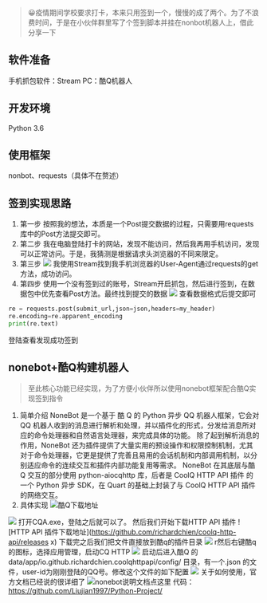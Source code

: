 >😀疫情期间学校要求打卡，本来只用签到一个，慢慢的成了两个。为了不浪费时间，于是在小伙伴群里写了个签到脚本并挂在nonbot机器人上，借此分享一下

<!-- more -->
## 软件准备
手机抓包软件：Stream
PC：酷Q机器人
## 开发环境
Python 3.6
## 使用框架
nonbot、requests（具体不在赘述）
## 签到实现思路
1. 第一步
按照我的想法，本质是一个Post提交数据的过程，只需要用requests库中的Post方法提交即可。
2. 第二步
我在电脑登陆打卡的网站，发现不能访问，然后我再用手机访问，发现可以正常访问。于是，我猜测是根据请求头浏览器的不同来限定。
3. 第三步
![](file://C:/Users/liujian/Documents/Gridea/post-images/1585702674282.png)
我使用Stream找到我手机浏览器的User-Agent通过requests的get方法，成功访问。
4. 第四步
使用一个没有签到过的账号，Stream开启抓包，然后进行签到，在数据包中优先查看Post方法。最终找到提交的数据
![](file://C:/Users/liujian/Documents/Gridea/post-images/1585703066515.png)
查看数据格式后提交即可
```python
re = requests.post(submit_url,json=json,headers=my_header)
re.encoding=re.apparent_encoding
print(re.text)
```
登陆查看发现成功签到
## nonebot+酷Q构建机器人
>至此核心功能已经实现，为了方便小伙伴所以使用nonebot框架配合酷Q实现签到指令
1. 简单介绍
NoneBot 是一个基于 酷 Q 的 Python 异步 QQ 机器人框架，它会对 QQ 机器人收到的消息进行解析和处理，并以插件化的形式，分发给消息所对应的命令处理器和自然语言处理器，来完成具体的功能。
除了起到解析消息的作用，NoneBot 还为插件提供了大量实用的预设操作和权限控制机制，尤其对于命令处理器，它更是提供了完善且易用的会话机制和内部调用机制，以分别适应命令的连续交互和插件内部功能复用等需求。
NoneBot 在其底层与酷 Q 交互的部分使用 python-aiocqhttp 库，后者是 CoolQ HTTP API 插件 的一个 Python 异步 SDK，在 Quart 的基础上封装了与 CoolQ HTTP API 插件的网络交互。
2. 具体实现
![酷Q下载地址](https://cqp.cc/t/23253)

![](file://C:/Users/liujian/Documents/Gridea/post-images/1585703768721.png)
打开CQA.exe，登陆之后就可以了。
然后我们开始下载HTTP API 插件
![HTTP API 插件下载地址](https://github.com/richardchien/coolq-http-api/releases
x)
下载完之后我们把文件直接放到酷q的插件目录
![](file://C:/Users/liujian/Documents/Gridea/post-images/1585703931226.png)
r然后右键酷q的图标，选择应用管理，启动CQ HTTP
![](file://C:/Users/liujian/Documents/Gridea/post-images/1585704024966.png)
启动后进入酷Q 的 data/app/io.github.richardchien.coolqhttpapi/config/ 目录，有一个.json 的文件，user-id为刚刚登陆的QQ号。修改这个文件的如下配置
![](file://C:/Users/liujian/Documents/Gridea/post-images/1585704119015.png)
关于如何使用，官方文档已经说的很详细了 ![nonebot说明文档点这里](https://nonebot.cqp.moe/guide/)
代码：https://github.com/Liujian1997/Python-Project/
